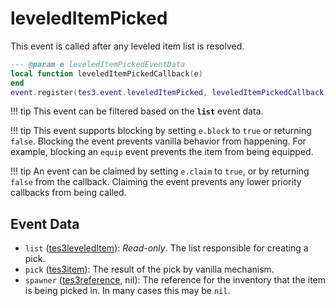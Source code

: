 <!---
	This file is autogenerated. Do not edit this file manually. Your changes will be ignored.
	More information: https://github.com/MWSE/MWSE/tree/master/docs
-->

# leveledItemPicked
<div class="search_terms" style="display: none">leveleditempicked</div>

This event is called after any leveled item list is resolved.

```lua
--- @param e leveledItemPickedEventData
local function leveledItemPickedCallback(e)
end
event.register(tes3.event.leveledItemPicked, leveledItemPickedCallback)
```

!!! tip
	This event can be filtered based on the **`list`** event data.

!!! tip
	This event supports blocking by setting `e.block` to `true` or returning `false`. Blocking the event prevents vanilla behavior from happening. For example, blocking an `equip` event prevents the item from being equipped.

!!! tip
	An event can be claimed by setting `e.claim` to `true`, or by returning `false` from the callback. Claiming the event prevents any lower priority callbacks from being called.

## Event Data

* `list` ([tes3leveledItem](../../types/tes3leveledItem)): *Read-only*. The list responsible for creating a pick.
* `pick` ([tes3item](../../types/tes3item)): The result of the pick by vanilla mechanism.
* `spawner` ([tes3reference](../../types/tes3reference), nil): The reference for the inventory that the item is being picked in. In many cases this may be `nil`.

